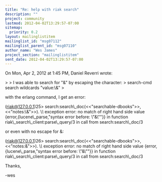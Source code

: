 ```yaml
---
title: "Re: help with riak search"
description: ""
project: community
lastmod: 2012-04-02T13:29:57-07:00
sitemap:
  priority: 0.2
layout: mailinglistitem
mailinglist_id: "msg07112"
mailinglist_parent_id: "msg07110"
author_name: "Wes James"
project_section: "mailinglistitem"
sent_date: 2012-04-02T13:29:57-07:00
---
```



On Mon, Apr 2, 2012 at 1:45 PM, Daniel Reverri  wrote:


&gt;
&gt; I was able to search for "&" by escaping the character:
&gt; search-cmd search wildcards "value:\\&"
&gt;

with the erlang command, I get an error:

(riak@127.0.0.1)25&gt;
search:search\\_doc(&lt;&lt;"searchable-dbooks"&gt;&gt;,&lt;&lt;"notes:\\&"&gt;&gt;).
\\*\\* exception error: no match of right hand side value
{error,{lucene\\_parse,"syntax error before: \\"&\\""}}
 in function riak\\_search\\_client:parse\\_query/3
 in call from search:search\\_doc/3

or even with no escape for &:

(riak@127.0.0.1)26&gt; search:search\\_doc(&lt;&lt;"searchable-dbooks"&gt;&gt;,&lt;&lt;"notes:&"&gt;&gt;).
\\*\\* exception error: no match of right hand side value
{error,{lucene\\_parse,"syntax error before: \\"&\\""}}
 in function riak\\_search\\_client:parse\\_query/3
 in call from search:search\\_doc/3

Thanks,

-wes

